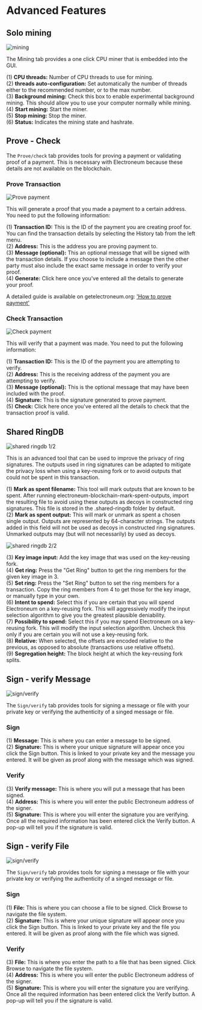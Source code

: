 # Advanced Features

## Solo mining
![mining](media/black_mining.png)

The Mining tab provides a one click CPU miner that is embedded into the GUI.

(1) **CPU threads:** Number of CPU threads to use for mining.  
(2) **threads auto-configuration:** Set automatically the number of threads either to the recommended number, or to the max number.  
(3) **Background mining:** Check this box to enable experimental background mining. This should allow you to use your computer normally while mining.  
(4) **Start mining:** Start the miner.  
(5) **Stop mining:** Stop the miner.  
(6) **Status:** Indicates the mining state and hashrate.  

## Prove - Check
The `Prove/check` tab provides tools for proving a payment or validating proof of a payment. This is necessary with Electroneum because these details are not available on the blockchain.

### Prove Transaction
![Prove payment](media/black_prove.png)

This will generate a proof that you made a payment to a certain address. You need to put the following information:

(1) **Transaction ID:** This is the ID of the payment you are creating proof for. You can find the transaction details by selecting the History tab from the left menu.  
(2) **Address:** This is the address you are proving payment to.  
(3) **Message (optional):** This an optional message that will be signed with the transaction details. If you choose to include a message then the other party must also include the exact same message in order to verify your proof.  
(4) **Generate:** Click here once you've entered all the details to generate your proof.
&nbsp;

A detailed guide is available on getelectroneum.org: ['How to prove payment'](https://getelectroneum.org/resources/user-guides/prove-payment.html)

### Check Transaction
![Check payment](media/black_check.png)

This will verify that a payment was made. You need to put the following information:

(1) **Transaction ID:** This is the ID of the payment you are attempting to verify.  
(2) **Address:** This is the receiving address of the payment you are attempting to verify.  
(3) **Message (optional):** This is the optional message that may have been included with the proof.  
(4) **Signature:** This is the signature generated to prove payment.  
(5) **Check:** Click here once you've entered all the details to check that the transaction proof is valid.  

## Shared RingDB
![shared ringdb 1/2](media/black_sharedringdb.png)

This is an advanced tool that can be used to improve the privacy of ring signatures. The outputs used in ring signatures can be adapted to mitigate the privacy loss when using a key-reusing fork or to avoid outputs that could not be spent in this transaction.

(1) **Mark as spent filename:** This tool will mark outputs that are known to be spent. After running electroneum-blockchain-mark-spent-outputs, import the resulting file to avoid using these outputs as decoys in constructed ring signatures. This file is stored in the .shared-ringdb folder by default.  
(2) **Mark as spent output:** This will mark or unmark as spent a chosen single output. Outputs are represented by 64-character strings. The outputs added in this field will not be used as decoys in constructed ring signatures. Unmarked outputs may (but will not necessarily) by used as decoys.  

![shared ringdb 2/2](media/black_sharedringdb_2.png)

(3) **Key image input:** Add the key image that was used on the key-reusing fork.  
(4) **Get ring:** Press the "Get Ring" button to get the ring members for the given key image in 3.  
(5) **Set ring:** Press the "Set Ring" button to set the ring members for a transaction. Copy the ring members from 4 to get those for the key image, or manually type in your own.  
(6) **Intent to spend:** Select this if you are certain that you will spend Electroneum on a key-reusing fork. This will aggressively modify the input selection algorithm to give you the greatest plausible deniability.  
(7) **Possibility to spend:** Select this if you may spend Electroneum on a key-reusing fork. This will modify the input selection algorithm. Uncheck this only if you are certain you will not use a key-reusing fork.  
(8) **Relative:** When selected, the offsets are encoded relative to the previous, as opposed to absolute (transactions use relative offsets).  
(9) **Segregation height:** The block height at which the key-reusing fork splits.  

## Sign - verify Message
![sign/verify](media/black_sign-verify.png)

The `Sign/verify` tab provides tools for signing a message or file with your private key or verifying the authenticity of a singed message or file.

### Sign

(1) **Message:** This is where you can enter a message to be signed.  
(2) **Signature:** This is where your unique signature will appear once you click the Sign button. This is linked to your private key and the message you entered. It will be given as proof along with the message which was signed.  

### Verify

(3) **Verify message:** This is where you will put a message that has been signed.  
(4) **Address:** This is where you will enter the public Electroneum address of the signer.  
(5) **Signature:** This is where you will enter the signature you are verifying. Once all the required information has been entered click the Verify button. A pop-up will tell you if the signature is valid.  

## Sign - verify File
![sign/verify](media/black_sign-verify-file.png)

The `Sign/verify` tab provides tools for signing a message or file with your private key or verifying the authenticity of a singed message or file.

### Sign

(1) **File:** This is where you can choose a file to be signed. Click Browse to navigate the file system.  
(2) **Signature:** This is where your unique signature will appear once you click the Sign button. This is linked to your private key and the file you entered. It will be given as proof along with the file which was signed.  

### Verify

(3) **File:** This is where you enter the path to a file that has been signed. Click Browse to navigate the file system.  
(4) **Address:** This is where you will enter the public Electroneum address of the signer.  
(5) **Signature:** This is where you will enter the signature you are verifying. Once all the required information has been entered click the Verify button. A pop-up will tell you if the signature is valid.  

